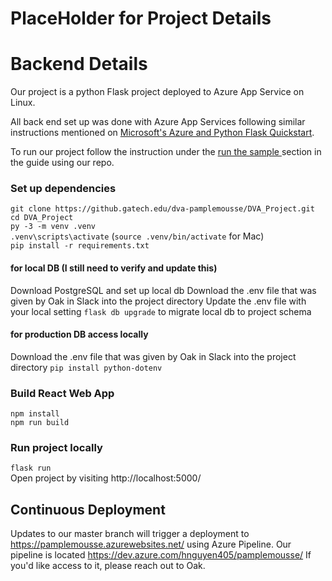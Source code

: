 # PlaceHolder for Project Details

# Backend Details 
Our project is a python Flask project deployed to Azure App Service on Linux.

All back end set up was done with Azure App Services following similar instructions mentioned on [Microsoft's Azure and Python Flask Quickstart](https://docs.microsoft.com/en-us/azure/app-service/quickstart-python?tabs=bash&pivots=python-framework-flask). 

To run our project follow the instruction under the [run the sample ](https://docs.microsoft.com/en-us/azure/app-service/quickstart-python?tabs=bash&pivots=python-framework-flask#run-the-sample) section in the guide using our repo. 

### Set up dependencies
`git clone https://github.gatech.edu/dva-pamplemousse/DVA_Project.git`  
`cd DVA_Project`  
`py -3 -m venv .venv`  
`.venv\scripts\activate` (`source .venv/bin/activate` for Mac)  
`pip install -r requirements.txt`  

#### for local DB (I still need to verify and update this)
Download PostgreSQL and set up local db
Download the .env file that was given by Oak in Slack into the project directory
Update the .env file with your local setting
`flask db upgrade` to migrate local db to project schema

#### for production DB access locally 
Download the .env file that was given by Oak in Slack into the project directory
`pip install python-dotenv`

### Build React Web App
`npm install`  
`npm run build`  

### Run project locally
`flask run`  
Open project by visiting http://localhost:5000/


## Continuous Deployment
Updates to our master branch will trigger a deployment to https://pamplemousse.azurewebsites.net/ using Azure Pipeline. Our pipeline is located https://dev.azure.com/hnguyen405/pamplemousse/
If you'd like access to it, please reach out to Oak. 





